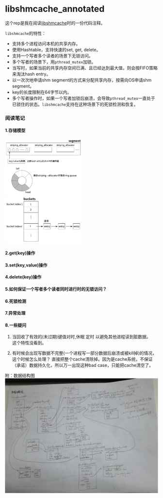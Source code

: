 # libshmcache_annotated

这个rep是我在阅读[libshmcache][1]时的一份代码注释。

`libshmcache`的特性：
* 支持多个进程访问本机的共享内存。
* 使用Hashtable，支持快速的set, get, delete。
* 支持一个写者多个读者的场景下无锁访问。
* 多个写者的场景下，用`pthread_mutex`加锁。
* 当写时，如果当前的共享内存空间已满、且已经达到最大值，则会按FIFO策略来淘汰hash entry。
* 以一次次地申请shm segment的方式来分配共享内存，按需向OS申请shm segment。
* key的长度限制在64字节以内。
* 多个写者操作时，如果一个写者加锁后崩溃，会导致`pthread_mutex`一直处于已锁住的状态。`libshmcache`支持在这种场景下的死锁检测和恢复。


### 阅读笔记

#### 1.存储模型

<img src="segment.png"  width="50%" height="50%" alt="还在路上，稍等..."/>
<img src="ring_queue.png"  width="50%" height="50%" alt="还在路上，稍等..."/>
<img src="buckets.png" width="50%" height="50%" alt="还在路上，稍等..."/>


#### 2.get(key)操作



#### 3.set(key,value)操作



#### 4.delete(key)操作



#### 5.如何保证一个写者多个读者同时进行时的无锁访问？


#### 6.死锁检测



#### 7.异常处理


#### 8.一些疑问
1. 当回收了有效的(未过期)键值对时,休眠 定时 以避免其他进程读到脏数据。  
这个特性没看到。

2. 有时候会出现写数据不完整(一个进程写一部分数据后崩溃或被kill掉)的情况，这个时候怎么处理？
直接把整个cache清除掉。因为是cache系统，不保证（承诺）数据持久化，所以万一出现这种bad case，只能把cache清空了。



附：数据结构图
![数据结构图][2]




[1]: https://github.com/happyfish100/libshmcache
[2]: data_structure.jpeg
[3]: segment.png 
[4]: ring_queue.png
[5]: buckets.png
